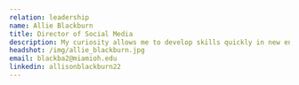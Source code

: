 ```yaml
---
relation: leadership
name: Allie Blackburn
title: Director of Social Media
description: My curiosity allows me to develop skills quickly in new environments which has allowed me to grow in accounting as well as the areas of my two minors. Over my past year and a half in college I have exponentially improved my communication skills which are a huge factor in any business situation. This recent improvement has prepared me for my current involvement in a student run business consulting firm and being the recruitment chair for the largest business organization on campus, Women In Business. I am now ready to use all of the business experience I have learned in my courses and my previously listed campus involvement to a real world setting, where my curiosity will drive me to contribute to the best of my abilities.
headshot: /img/allie_blackburn.jpg
email: blackba2@miamioh.edu
linkedin: allisonblackburn22
---
```

